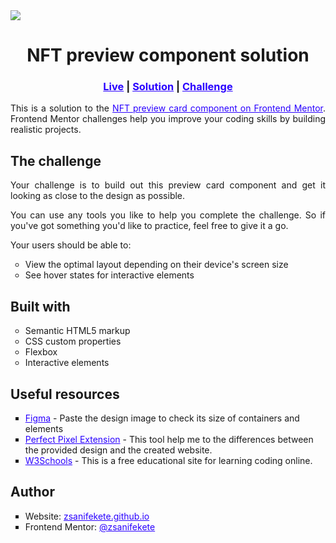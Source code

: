 <img src="solution-preview.png">

<h1 align="center" style="font-weight: bold;">NFT preview component solution</h1>

<div>
    <h3 align="center">
        <a href="https://zsanifekete.github.io/blog-preview-card-challenge/" target="_blank" style="color: hsl(250, 100%, 50%);">Live</a>
        <span> | </span>
        <a href="#" style="color: hsl(250, 100%, 50%);">Solution</a>
        <span> | </span>
        <a href="https://www.frontendmentor.io/challenges/blog-preview-card-ckPaj01IcS" target="_blank" style="color: hsl(250, 100%, 50%);">Challenge</a>
    </h3>
</div>

<div>
    <p align="justify">
        This is a solution to the <a href="https://www.frontendmentor.io/challenges/blog-preview-card-ckPaj01IcS" style="color: hsl(250, 100%, 50%);" target="_blank">NFT preview card component on Frontend Mentor</a>. Frontend Mentor challenges help you improve your coding skills by building realistic projects.
    </p>
</div>

<h2>The challenge</h2>

<p align="justify">Your challenge is to build out this preview card component and get it looking as close to the design as possible.</p>
<p align="justify">You can use any tools you like to help you complete the challenge. So if you've got something you'd like to practice, feel free to give it a go.</p>
<p align="justify">Your users should be able to:
    <ul style="list-style: circle;">
        <li>View the optimal layout depending on their device's screen size</li>
        <li>See hover states for interactive elements</li>
    </ul>
</p>

<h2>Built with</h2>

<ul style="list-style: circle;">
    <li>Semantic HTML5 markup</li>    
    <li>CSS custom properties</li>    
    <li>Flexbox</li>        
    <li>Interactive elements</li>        
</ul>

<h2>Useful resources</h2>
<ul style="list-style: square;">
    <li>
        <a style="color: hsl(250, 100%, 50%);" href="https://www.figma.com/" target="_blank">Figma</a> - Paste the design image to check its size of containers and elements
    </li>
    <li>
        <a style="color: hsl(250, 100%, 50%);" href="https://www.welldonecode.com/perfectpixel/ target="_blank"">Perfect Pixel Extension</a> - This tool help me to the differences between the provided design and the created website.
    </li>
    <li>
        <a href="https://www.w3schools.com/css/default.asp" style="color: hsl(250, 100%, 50%);" target="_blank">W3Schools</a> - This is a free educational site for learning coding online.
    </li>   
</ul>

<h2>Author</h2>
    <ul style="list-style: square;">
        <li>Website: 
            <a href="https://zsanifekete.github.io/" style="color: hsl(250, 100%, 50%);" target="_blank">zsanifekete.github.io</a>
        </li>
        <li>Frontend Mentor: 
            <a href="https://www.frontendmentor.io/profile/zsanifekete" style="color: hsl(250, 100%, 50%);" target="_blank">@zsanifekete</a>
        </li>
    </ul>
